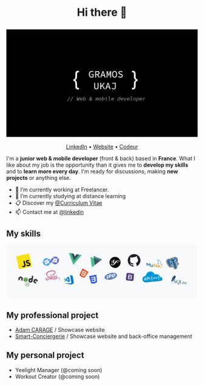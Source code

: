 # <p align="center">Hi there 👋</p>

![Cover](https://github.com/gramosukaj/gramosukaj/blob/master/img/cover.jpg)

<p align="center"><a href="linkedin.com/in/gramosukaj">LinkedIn</a> • <a href="https://www.gramosukaj.fr/">Website</a> • <a href="https://www.codeur.com/-gramos-uk">Codeur</a></p>

I'm a **junior web & mobile developer** (front & back) based in **France**. What I like about my job is the opportunity than it gives me to **develop my skills** and to **learn more every day**. I'm ready for discussions, making **new projects** or anything else.

- 💼 I’m currently working at Freelancer.
- 🌱 I’m currently studying at distance learning
- 📋 Discover my <a href="https://gramosukaj.fr/docs/mon_cv.pdf">@Curriculum Vitae</a>
- 📫 Contact me at <a href="https://linkedin.com/in/gramosukaj">@linkedin</a>

## My skills
![Cover](https://github.com/gramosukaj/gramosukaj/blob/master/img/coveri_skills.jpg)

## My professional project
- <a href="https://www.adamcarage.com">Adam CARAGE</a> / Showcase website
- <a href="https://gramosukaj.fr/prjects/smart-conciergerie">Smart-Conciergerie</a> / Showcase website and back-office management

## My personal project
- Yeelight Manager (@coming soon)
- Workout Creator (@coming soon)
